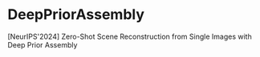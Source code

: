 # DeepPriorAssembly
[NeurIPS'2024] Zero-Shot Scene Reconstruction from Single Images with Deep Prior Assembly
